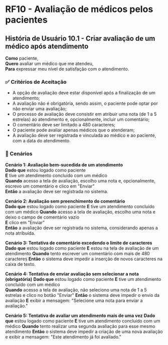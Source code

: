 # RF10 - Avaliação de médicos pelos pacientes
## História de Usuário 10.1 - Criar avaliação de um médico após atendimento

**Como** paciente,  
**Quero** avaliar um médico que me atendeu,  
**Para** expressar meu nível de satisfação com o atendimento. 

### ✅ Critérios de Aceitação

- A opção de avaliação deve estar disponível após a finalização de um atendimento;  
- A avaliação não é obrigatória, sendo assim, o paciente pode optar por não enviar uma avaliação;
- O processo de avaliação deve consistir em atribuir uma nota (de 1 a 5 estrelas) ao atendimento e, opcionalmente, incluir um comentário;
- O comentário deve ser limitado a 480 caracteres;
- O paciente pode avaliar apenas médicos que o atenderam;
- A avaliação deve ser registrada e vinculada ao médico e ao paciente, com a data do atendimento.

### 📌 Cenários

**Cenário 1: Avaliação bem-sucedida de um atendimento**  
**Dado que** estou logado como paciente  
**E** tive um atendimento concluído com um médico   
**Quando** acesso a tela de avaliação, escolho uma nota e, opcionalmente, escrevo um comentário e clico em "Enviar"  
**Então** a avaliação deve ser registrada no sistema.  

**Cenário 2: Avaliação sem preenchimento do comentário**  
**Dado que** estou logado como paciente 
**E** tive um atendimento concluído com um médico 
**Quando** acesso a tela de avaliação, escolho uma nota e deixo o campo de comentário vazio  
**E** clico em "Enviar"  
**Então** a avaliação deve ser registrada no sistema, considerando apenas a nota atribuída.

**Cenário 3: Tentativa de comentário excedendo o limite de caracteres**  
**Dado que** estou logado como paciente 
**E** estou na tela de avaliação de um atendimento 
**Quando** tento escrever um comentário com mais de 480 caracteres 
**Então** o sistema deve impedir a inserção de novos caracteres na caixa de texto. 

**Cenário 4: Tentativa de enviar avaliação sem selecionar a nota (obrigatória)** 
**Dado que** estou logado como paciente 
**E** tive um atendimento concluído com um médico  
**Quando** acesso a tela de avaliação, não seleciono uma nota de 1 a 5 estrelas e clico no botão "Enviar" 
**Então** o sistema deve impedir o envio da avaliação 
**E** exibir a mensagem: "Selecione uma nota para enviar a avaliação."

**Cenário 5: Tentativa de avaliar um atendimento mais de uma vez** 
**Dado que** estou logado como paciente 
**E** tive um atendimento concluído com um médico 
**Quando** tento realizar uma segunda avaliação para esse mesmo atendimento 
**Então** o sistema deve impedir a criação de uma nova avaliação e exibir a mensagem: "Este atendimento já foi avaliado." 
